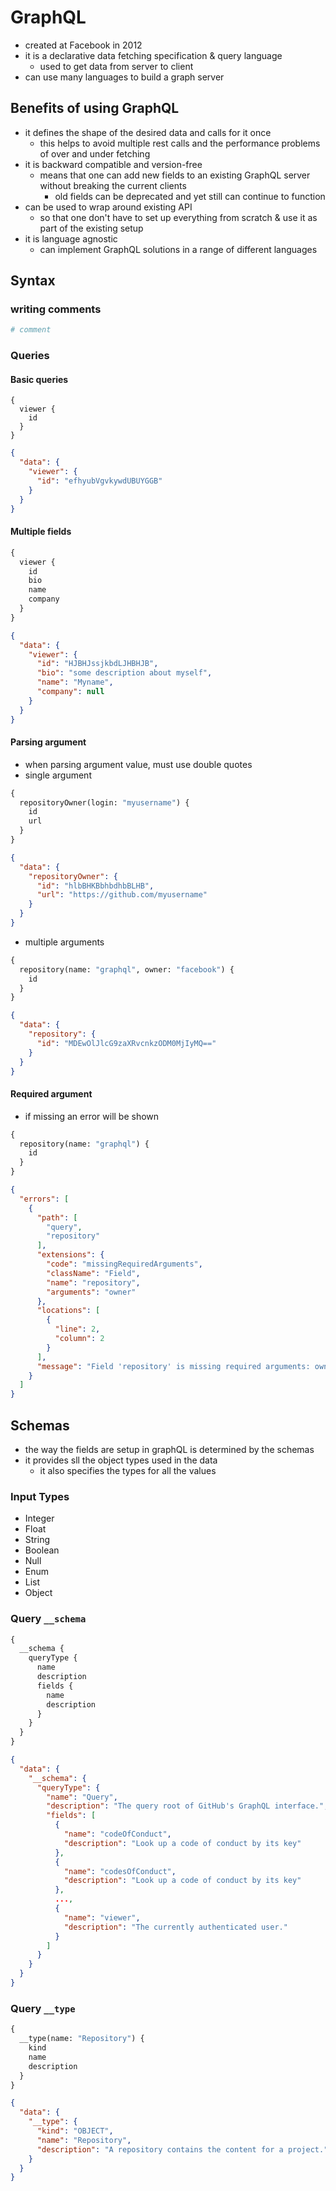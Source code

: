 # GraphQL
- created at Facebook in 2012
- it is a declarative data fetching specification & query language
  - used to get data from server to client
- can use many languages to build a graph server
## Benefits of using GraphQL
- it defines the shape of the desired data and calls for it once
  - this helps to avoid multiple rest calls and the performance problems of over and under fetching
- it is backward compatible and version-free
  - means that one can add new fields to an existing GraphQL server without breaking the current clients
    - old fields can be deprecated and yet still can continue to function
- can be used to wrap around existing API
  - so that one don't have to set up everything from scratch & use it as part of the existing setup
- it is language agnostic
  - can implement GraphQL solutions in a range of different languages
## Syntax
### writing comments
```graphql
# comment
```
### Queries
#### Basic queries
```graphsql
{
  viewer {
    id
  }
}
```
```json
{
  "data": {
    "viewer": {
      "id": "efhyubVgvkywdUBUYGGB"
    }
  }
}
```
#### Multiple fields
```graphql
{
  viewer {
    id
    bio
    name
    company
  }
}
```
```json
{
  "data": {
    "viewer": {
      "id": "HJBHJssjkbdLJHBHJB",
      "bio": "some description about myself",
      "name": "Myname",
      "company": null
    }
  }
}
```
#### Parsing argument
- when parsing argument value, must use double quotes
- single argument
```graphql
{
  repositoryOwner(login: "myusername") {
    id
    url
  }
}
```
```json
{
  "data": {
    "repositoryOwner": {
      "id": "hlbBHKBbhbdhbBLHB",
      "url": "https://github.com/myusername"
    }
  }
}
```
- multiple arguments
```graphql
{
  repository(name: "graphql", owner: "facebook") {
    id
  }
}
```
```json
{
  "data": {
    "repository": {
      "id": "MDEwOlJlcG9zaXRvcnkzODM0MjIyMQ=="
    }
  }
}
```
#### Required argument
- if missing an error will be shown
```graphql
{
  repository(name: "graphql") {
    id
  }
}
```
```json
{
  "errors": [
    {
      "path": [
        "query",
        "repository"
      ],
      "extensions": {
        "code": "missingRequiredArguments",
        "className": "Field",
        "name": "repository",
        "arguments": "owner"
      },
      "locations": [
        {
          "line": 2,
          "column": 2
        }
      ],
      "message": "Field 'repository' is missing required arguments: owner"
    }
  ]
}
```
## Schemas
- the way the fields are setup in graphQL is determined by the schemas
- it provides sll the object types used in the data
  - it also specifies the types for all the values
### Input Types
- Integer
- Float
- String
- Boolean
- Null
- Enum
- List
- Object
### Query ```__schema```
```graphql
{
  __schema {
    queryType {
      name
      description
      fields {
        name
        description
      }
    }
  }
}
```
```json
{
  "data": {
    "__schema": {
      "queryType": {
        "name": "Query",
        "description": "The query root of GitHub's GraphQL interface.",
        "fields": [
          {
            "name": "codeOfConduct",
            "description": "Look up a code of conduct by its key"
          },
          {
            "name": "codesOfConduct",
            "description": "Look up a code of conduct by its key"
          },
          ...,
          {
            "name": "viewer",
            "description": "The currently authenticated user."
          }
        ]
      }
    }
  }
}
```
### Query ```__type```
```graphql
{
  __type(name: "Repository") {
    kind
    name
    description
  }
}
```
```json
{
  "data": {
    "__type": {
      "kind": "OBJECT",
      "name": "Repository",
      "description": "A repository contains the content for a project."
    }
  }
}
```
